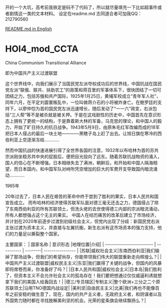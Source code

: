 开的一个大坑，高考前我铁定是码不了代码了，所以就尽量填充一下比如超事件或者剧情这一类的文本材料。 设定在readme.md 志同道合者可加我QQ：212790560

[README.md in English](https://github.com/railgun19982/HOI4_mod_CCTA/blob/main/README_en.md)

# HOI4_mod_CCTA
China Communism Transitional Alliance

即为中国共产主义过渡联盟

这个世界线中，向我们展示了当国民党左派夺权成功后的世界线，中国抗战在国民党左派“联俄、联共、扶助农工”的政策和蒋百里的军事体系下，很快团结了一切可团结之力，包括苏俄和共产国际，1925年1月25日，黄埔军校成立“青年军人社”，同年六月，在平定刘震寰叛乱中，一位叫做蒋介石的小将被炸身亡。在鲍罗廷的支持下，以廖仲恺为首的国民党左派迅速增长，随后发动了“一一六”政变，右派包括“三人帮”等不是被杀就是被关押。于是在这戏剧性的历史中，中国首先在意识形态上拥有了更统一的结构，于是靠着斯大林的军备，马克思的理论，和中国人的毅力，开始了旷日持久的抗日战争。1943年5月9日，由原朱毛红军改编而成的18军把日本人侵占的最后一块土地————黑瞎子岛上赶了出去。让旭日旗在寒冷的西伯利亚上空逐渐冻结…………

然而中国抗战的快速进展引得了全世界各国的注意，1932年以布哈林为首的苏共宗派刚坐稳苏共中央的屁股后，便把目光投向了远东。随着苏联抗战物资的涌入，国人的信心在不断增强。日本相继失去了满洲，朝鲜后，和开始和中国人隔海相望，而日本国内，和中国军队对峙所凭空增加的巨大的军费开支导致国内暗流涌动…………

1965年

20年过去了，日本人民在艰苦的革命中终于尝到了胜利的果实，日本人民共和国宣告成立。
而布哈林的经济使得苏联军队面对德三毫无还击之力，德国侵占了除了东南西伯利亚的所有苏联领土，但洗头佬的去世使得德三内部的宗派暗流涌动，所有人都想强占这个无主的果实。
中国人在经历痛苦的改革后建立了市场经济，并计划在2020年前逐步过渡到初级社会主义，但党内出现了分歧：新国民党右派主张过渡为资本主义，并直接与左翼抗衡。新生右派有这市场资本的强力支持，他们的力量足以撕裂整个国家。


主要国家：
| 国家名称                  | 意识形态  |地理位置|介绍|
| ------------------------ | ---------- | --------| ---------------- |
|苏联|威权社会主义|东南西伯利亚|我们输掉了那场战争，但我们的希望尚存，你能带领我们伟大的联盟重新走向辉煌么？|
|中国共产主义过渡联盟|威权民主主义|东亚|我们赢得了关键的战争，但国内的风暴即将席卷而来，你准备好了吗？|
|日本人民共和国|威权社会主义|日本岛|我们胜利了，但资本主义不会允许社会主义的孤岛存在！我们要把想通过仅仅威逼利诱就想拿下我们的美国人给轰回去！|
|德三/专员辖区|专制主义|整个欧洲+三分之二个原苏联领土|沿用TNO德国内战设定|
|美利坚|自由民主主义|北美|我们再也不能像百年之前安稳的做生意了，现在，国内的共产主义者，无政府主义者，和阴谋者以及外国势力随时都在寻找肢解美利坚的机会。光荣的星条旗会继续飘扬么？|
